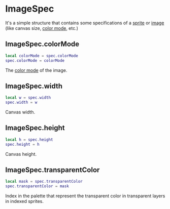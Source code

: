# ImageSpec

It's a simple structure that contains some specifications of a
[sprite](sprite.md) or [image](image.md) (like canvas size, [color
mode](colormode.md), etc.)

## ImageSpec.colorMode

```lua
local colorMode = spec.colorMode
spec.colorMode = colorMode
```

The [color mode](colormode.md) of the image.

## ImageSpec.width

```lua
local w = spec.width
spec.width = w
```

Canvas width.

## ImageSpec.height

```lua
local h = spec.height
spec.height = h
```

Canvas height.

## ImageSpec.transparentColor

```lua
local mask = spec.transparentColor
spec.transparentColor = mask
```

Index in the palette that represent the transparent color in
transparent layers in indexed sprites.
